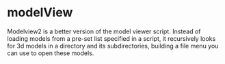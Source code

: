 modelView
=========

Modelview2 is a better version of the model viewer script. Instead of loading models from a pre-set list specified in a script, it recursively looks for 3d models in a directory and its subdirectories, building a file menu you can use to open these models.
